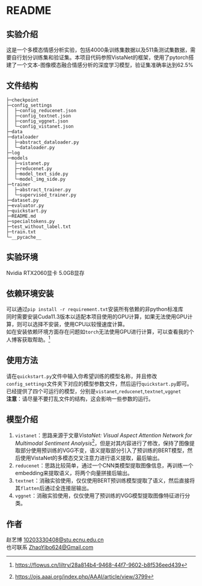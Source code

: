 # README
## 实验介绍
这是一个多模态情感分析实验，包括4000条训练集数据以及511条测试集数据，需要自行划分训练集和验证集。本项目代码参照VistaNet的框架，使用了pytorch搭建了一个文本-图像模态融合情感分析的深度学习模型，验证集准确率达到62.5%
## 文件结构
```
├─checkpoint
├─config_settings
│  ├─config_reducenet.json
│  ├─config_textnet.json
│  ├─config_vggnet.json
│  └─config_vistanet.json
├─data
├─dataloader
│  ├─abstract_dataloader.py
│  └─dataloader.py
├─log
├─models
│  ├─vistanet.py
│  ├─reducenet.py
│  ├─model_text_side.py
│  └─model_img_side.py
├─trainer
│  ├─abstract_trainer.py
│  └─supervised_trainer.py
├─dataset.py
├─evaluator.py
├─quickstart.py
├─README.md
├─specialtokens.py
├─test_without_label.txt
├─train.txt
└─__pycache__
```
## 实验环境
Nvidia RTX2060显卡 5.0GB显存
## 依赖环境安装
可以通过`pip install -r requirement.txt`安装所有依赖的非python标准库<br>
同时需要安装Cuda11.3版本以适配本项目使用的GPU计算，如果无法使用GPU计算，则可以选择不安装，使用CPU以较慢速度计算。<br>
如在安装依赖环境方面存在问题如`torch`无法使用GPU进行计算，可以查看我的个人博客获取帮助。[^1]
## 使用方法
请在`quickstart.py`文件中输入你希望训练的模型名称，并且修改`config_settings`文件夹下对应的模型参数文件，然后运行`quickstart.py`即可。<br>
已经提供了四个可运行的模型，分别是`vistanet`,`reducenet`,`textnet`,`vggnet`<br>
**注意**：请尽量不要打乱文件的结构，这会影响一些参数的运行。
## 模型介绍
1. `vistanet`：思路来源于文章*VistaNet: Visual Aspect Attention Network for Multimodal Sentiment Analysis*[^2]，但是对其内容进行了修改，保持了图像提取部分使用预训练的VGG不变，语义提取部分引入了预训练的BERT模型，然后使用VistaNet的多模态交叉注意力进行语义提取，最后输出。
2. `reducenet`：思路比较简单，通过一个CNN类模型提取图像信息，再训练一个embedding来提取语义，将两个向量拼接后输出。
3. `textnet`：消融实验使用，仅仅使用BERT预训练模型提取了语义，然后直接将其`flatten`后通过全连接层输出。
4. `vggnet`：消融实验使用，仅仅使用了预训练的VGG模型提取图像特征进行分类。
## 作者
赵艺博 10203330408@stu.ecnu.edu.cn<br>
也可联系 ZhaoYibo624@Gmail.com

[^1]:https://flowus.cn/liltry/28a814b4-9468-44f7-9602-b8f536eed439
[^2]:https://ojs.aaai.org/index.php/AAAI/article/view/3799
